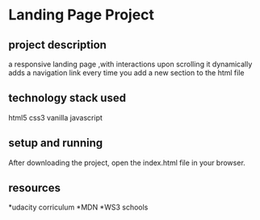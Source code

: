 # Landing Page Project
## project description
a responsive landing page ,with interactions upon scrolling
it dynamically adds a navigation link every time you add a new section to the html file
## technology stack used
html5
css3
vanilla javascript

## setup and running
After downloading the project, open the index.html file in your browser.

## resources
*udacity corriculum
*MDN 
*WS3 schools

